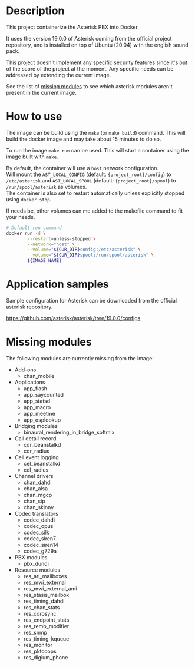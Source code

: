 # Description

This project containerize the Asterisk PBX into Docker.

It uses the version 19.0.0 of Asterisk coming from the official project
repository, and is installed on top of Ubuntu (20.04) with the english
sound pack.

This project doesn't implement any specific security features since it's out of
the score of the project at the moment. Any specific needs can be addressed by
extending the current image.

See the list of [missing modules](#missing-modules) to see which asterisk
modules aren't present in the current image.

# How to use

The image can be build using the `make` (or `make build`) command. This will
build the docker image and may take about 15 minutes to do so.

To run the image `make run` can be used. This will start a container using
the image built with `make`.

By default, the container will use a `host`
network configuration.\
Will mount the `AST_LOCAL_CONFIG` (default: `{project_root}/config`) to
`/etc/asterisk` and `AST_LOCAL_SPOOL` (default: `{project_root}/spool`) to
`/run/spool/asterisk` as volumes.\
The container is also set to restart automatically unless explicitly
stopped using `docker stop`.

If needs be, other volumes can me added to the makefile command to fit your
needs.

```sh
# Default run command
docker run -d \
		--restart=unless-stopped \
		--network="host" \
		--volume="${CUR_DIR}config:/etc/asterisk" \
		--volume="${CUR_DIR}spool:/run/spool/asterisk" \
		${IMAGE_NAME}
```

# Application samples

Sample configuration for Asterisk can be downloaded from the official asterisk
repository.

https://github.com/asterisk/asterisk/tree/19.0.0/configs

# Missing modules

The following modules are currently missing from the image:

- Add-ons
  - chan_mobile
- Applications
  - app_flash
  - app_saycounted
  - app_statsd
  - app_macro
  - app_meetme
  - app_osplookup
- Bridging modules
  - binaural_rendering_in_bridge_softmix
- Call detail record
  - cdr_beanstalkd
  - cdr_radius
- Cell event logging
  - cel_beanstalkd
  - cel_radius
- Channel drivers
  - chan_dahdi
  - chan_alsa
  - chan_mgcp
  - chan_sip
  - chan_skinny
- Codec translators
  - codec_dahdi
  - codec_opus
  - codec_silk
  - codec_siren7
  - codec_siren14
  - codec_g729a
- PBX modules
  - pbx_dundi
- Resource modules
  - res_ari_mailboxes
  - res_mwi_external
  - res_mwi_external_ami
  - res_stasis_mailbox
  - res_timing_dahdi
  - res_chan_stats
  - res_corosync
  - res_endpoint_stats
  - res_remb_modifier
  - res_snmp
  - res_timing_kqueue
  - res_monitor
  - res_pktccops
  - res_digium_phone

